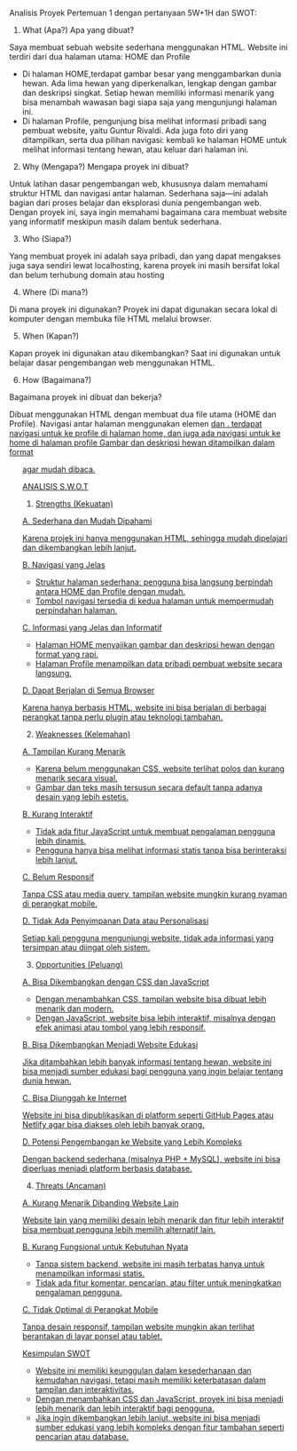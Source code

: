 Analisis Proyek Pertemuan 1 dengan pertanyaan 5W+1H dan SWOT:

1. What (Apa?)
Apa yang dibuat?

Saya membuat sebuah website sederhana menggunakan HTML. Website ini terdiri dari dua halaman utama: HOME dan Profile
- Di halaman HOME,terdapat gambar besar yang menggambarkan dunia hewan. Ada lima hewan yang diperkenalkan, lengkap dengan gambar dan deskripsi singkat. 
Setiap hewan memiliki informasi menarik yang bisa menambah wawasan bagi siapa saja yang mengunjungi halaman ini.
- Di halaman Profile, pengunjung bisa melihat informasi pribadi sang pembuat website, yaitu Guntur Rivaldi. Ada juga foto diri yang ditampilkan, 
serta dua pilihan navigasi: kembali ke halaman HOME untuk melihat informasi tentang hewan, atau keluar dari halaman ini.

2. Why (Mengapa?)
Mengapa proyek ini dibuat?

Untuk latihan dasar pengembangan web, khususnya dalam memahami struktur HTML dan navigasi antar halaman.
Sederhana saja—ini adalah bagian dari proses belajar dan eksplorasi dunia pengembangan web. Dengan proyek ini, saya ingin 
memahami bagaimana cara membuat website yang informatif meskipun masih dalam bentuk sederhana.

3. Who (Siapa?)

Yang membuat proyek ini adalah saya pribadi, dan yang dapat mengakses juga saya sendiri lewat localhosting, karena proyek ini masih bersifat lokal dan belum terhubung domain atau hosting

4. Where (Di mana?)

Di mana proyek ini digunakan?
Proyek ini dapat digunakan secara lokal di komputer dengan membuka file HTML melalui browser.

5. When (Kapan?)

Kapan proyek ini digunakan atau dikembangkan?
Saat ini digunakan untuk belajar dasar pengembangan web menggunakan HTML.

6. How (Bagaimana?)

Bagaimana proyek ini dibuat dan bekerja?

Dibuat menggunakan HTML dengan membuat dua file utama (HOME dan Profile).
Navigasi antar halaman menggunakan elemen <a href="home.html"> dan <a href="profile.html">. terdapat navigasi untuk ke profile di halaman home, dan juga ada navigasi untuk ke home di halaman profile
Gambar dan deskripsi hewan ditampilkan dalam format <ol> agar mudah dibaca.

ANALISIS S.W.O.T 

1. Strengths (Kekuatan) 

A. Sederhana dan Mudah Dipahami

Karena projek ini hanya menggunakan HTML, sehingga mudah dipelajari dan dikembangkan lebih lanjut.

B. Navigasi yang Jelas

- Struktur halaman sederhana: pengguna bisa langsung berpindah antara HOME dan Profile dengan mudah.
- Tombol navigasi tersedia di kedua halaman untuk mempermudah perpindahan halaman.

C. Informasi yang Jelas dan Informatif

- Halaman HOME menyajikan gambar dan deskripsi hewan dengan format yang rapi.
- Halaman Profile menampilkan data pribadi pembuat website secara langsung.

D. Dapat Berjalan di Semua Browser

Karena hanya berbasis HTML, website ini bisa berjalan di berbagai perangkat tanpa perlu plugin atau teknologi tambahan.

2. Weaknesses (Kelemahan) 

A. Tampilan Kurang Menarik

- Karena belum menggunakan CSS, website terlihat polos dan kurang menarik secara visual.
- Gambar dan teks masih tersusun secara default tanpa adanya desain yang lebih estetis.

B. Kurang Interaktif

- Tidak ada fitur JavaScript untuk membuat pengalaman pengguna lebih dinamis.
- Pengguna hanya bisa melihat informasi statis tanpa bisa berinteraksi lebih lanjut.

C. Belum Responsif

Tanpa CSS atau media query, tampilan website mungkin kurang nyaman di perangkat mobile.

D. Tidak Ada Penyimpanan Data atau Personalisasi

Setiap kali pengguna mengunjungi website, tidak ada informasi yang tersimpan atau diingat oleh sistem.

3. Opportunities (Peluang) 

A. Bisa Dikembangkan dengan CSS dan JavaScript

- Dengan menambahkan CSS, tampilan website bisa dibuat lebih menarik dan modern.
- Dengan JavaScript, website bisa lebih interaktif, misalnya dengan efek animasi atau tombol yang lebih responsif.

B. Bisa Dikembangkan Menjadi Website Edukasi

Jika ditambahkan lebih banyak informasi tentang hewan, website ini bisa menjadi sumber edukasi bagi pengguna yang ingin belajar tentang dunia hewan.

C. Bisa Diunggah ke Internet

Website ini bisa dipublikasikan di platform seperti GitHub Pages atau Netlify agar bisa diakses oleh lebih banyak orang.

D. Potensi Pengembangan ke Website yang Lebih Kompleks

Dengan backend sederhana (misalnya PHP + MySQL), website ini bisa diperluas menjadi platform berbasis database.

4. Threats (Ancaman) 

A. Kurang Menarik Dibanding Website Lain

Website lain yang memiliki desain lebih menarik dan fitur lebih interaktif bisa membuat pengguna lebih memilih alternatif lain.

B. Kurang Fungsional untuk Kebutuhan Nyata

- Tanpa sistem backend, website ini masih terbatas hanya untuk menampilkan informasi statis.
- Tidak ada fitur komentar, pencarian, atau filter untuk meningkatkan pengalaman pengguna.

C. Tidak Optimal di Perangkat Mobile

Tanpa desain responsif, tampilan website mungkin akan terlihat berantakan di layar ponsel atau tablet.

Kesimpulan SWOT
- Website ini memiliki keunggulan dalam kesederhanaan dan kemudahan navigasi, tetapi masih memiliki keterbatasan dalam tampilan dan interaktivitas.
- Dengan menambahkan CSS dan JavaScript, proyek ini bisa menjadi lebih menarik dan lebih interaktif bagi pengguna.
- Jika ingin dikembangkan lebih lanjut, website ini bisa menjadi sumber edukasi yang lebih kompleks dengan fitur tambahan seperti pencarian atau database.